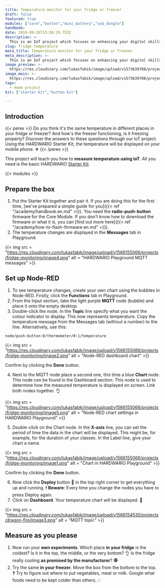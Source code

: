 ```yaml
---
title: Temperature monitor for your fridge or freezer
draft: false
featured: true
modules: ["core","button","mini_battery","usb_dongle"]
handbook:
date: 2019-09-26T13:58:29.753Z
description: >-
  This is an IoT project which focuses on enhancing your digital skills. With the HARDWARIO Starter Kit, you can set up a device that measures how cold it is in your freezer.
slug: fridge-temperature
meta_title: Temperature monitor for your fridge or freezer
meta_description: >-
  This is an IoT project which focuses on enhancing your digital skills. With the HARDWARIO Starter Kit, you can set up a device that measures how cold it is in your freezer.
image_preview: >-
  https://res.cloudinary.com/lukasfabik/image/upload/v1573639788/projects/fridge-monitoring/3-fridge-monitoring.jpg
image_main: >-
  https://res.cloudinary.com/lukasfabik/image/upload/v1573639788/projects/fridge-monitoring/3-fridge-monitoring.jpg
tags:
  - Home project
kit: ["starter-kit","button-kit"]

---
```

## Introduction

{{< perex >}}
Do you think it's the same temperature in different places in your fridge or freezer? And how's the freezer functioning, is it freezing properly? Discover the answers to these questions through our IoT project. Using the HARDWARIO Starter Kit, the temperature will be displayed on your mobile phone. ❄
{{< /perex >}}

This project will teach you how to **measure temperature using IoT**. All you need is the basic HARDWARIO [Starter Kit](https://shop.hardwario.com/starter-kit/).

{{< modules >}}

## Prepare the box

1. Put the Starter Kit together and pair it. If you are doing this for the first time, [we’ve prepared a simple guide for you]({{< ref "/academy/handbook.en.md" >}}). You need the **radio-push-button** firmware for the Core Module. If you don't know how to download the firmware or what it is, you can  [find out more here]({{< ref "/academy/how-to-flash-firmware.en.md" >}}).
2. The temperature changes are displayed in the **Messages** tab in Playground.

{{< img src = "https://res.cloudinary.com/lukasfabik/image/upload/v1566155066/projects/fridge-monitoring/image4.png" alt = "HARDWARIO Playground MQTT messages" >}}

## Set up Node-RED

1. To see temperature changes, create your own chart using the bubbles in Node-RED. Firstly, click the **Functions** tab in Playground.
2. From the Input section, take the light purple **MQTT** node (bubble) and place it onto the empty desktop.
3. Double-click the node. In the **Topic** line specify what you want the colour indicator to display. This now represents temperature. Copy the temperature message from the Messages tab (without a number) to the line. Alternatively, use this:


```
node/push-button:0/thermometer/0:1/temperature
```

{{< img src = "https://res.cloudinary.com/lukasfabik/image/upload/v1566155066/projects/fridge-monitoring/image2.png" alt = "Node-RED dashboard chart" >}}

Confirm by clicking the **Done** button.

4. Next to the MQTT node place a second one, this time a blue **Chart** node. This node can be found in the Dashboard section. This node is used to determine how the measured temperature is displayed on screen. Link both nodes together. 👌

{{< img src = "https://res.cloudinary.com/lukasfabik/image/upload/v1566155066/projects/fridge-monitoring/image5.png" alt = "Node-RED chart settings in HARDWARIO Playground" >}}

5. Double-click on the Chart node. In the **X-axis** line, you can set the period of time the data in the chart will be displayed. This might be, for example, for the duration of your classes.
   In the Label line, give your chart a name.

{{< img src = "https://res.cloudinary.com/lukasfabik/image/upload/v1566155066/projects/fridge-monitoring/image1.png" alt = "Chart in HARDWARIO Playground" >}}

Confirm by clicking the **Done** button.

6. Now click the **Deploy** button 🚨 in the top right corner to get everything up and running.
   ❗ **Beware**: Every time you change the nodes you have to press Deploy again.
7. Click on **Dashboard**. Your temperature chart will be displayed. 👏

{{< img src = "https://res.cloudinary.com/lukasfabik/image/upload/v1566154530/projects/dragon-fire/image3.png" alt = "MQTT topic" >}}

## Measure as you please

1. Now run your **own experiments**. Which place **in your fridge** is the coldest? Is it in the top, the middle, or the very bottom? 👌
   Is the fridge really cooling **as promised by the manufacturer**? 🕵️
2. Try the same **in your freezer**. Move the box from the bottom to the top.
   ❓ Try to figure out where to put vegetables, meat or milk. Google what foods need to be kept colder than others. 💡
